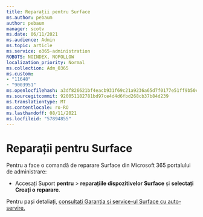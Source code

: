 ```yaml
---
title: Reparații pentru Surface
ms.author: pebaum
author: pebaum
manager: scotv
ms.date: 06/11/2021
ms.audience: Admin
ms.topic: article
ms.service: o365-administration
ROBOTS: NOINDEX, NOFOLLOW
localization_priority: Normal
ms.collection: Adm_O365
ms.custom:
- "11648"
- "9003951"
ms.openlocfilehash: a3df826621bf4eacb931f69c21a9236a65d7f0177e51ff9b50cc91129359ee83
ms.sourcegitcommit: 920051182781bd97ce4d4d6fbd268cb37b84d239
ms.translationtype: MT
ms.contentlocale: ro-RO
ms.lasthandoff: 08/11/2021
ms.locfileid: "57894855"
---
```

# <a name="surface-repairs"></a>Reparații pentru Surface

Pentru a face o comandă de reparare Surface din Microsoft 365 portalului de administrare:

- Accesați Suport **pentru**  >  **reparațiile dispozitivelor Surface** și **selectați Creați o reparare**. 

Pentru pași detaliați, [consultați Garanția și service-ul Surface cu auto-servire.](https://docs.microsoft.com/surface/self-serve-warranty-service)